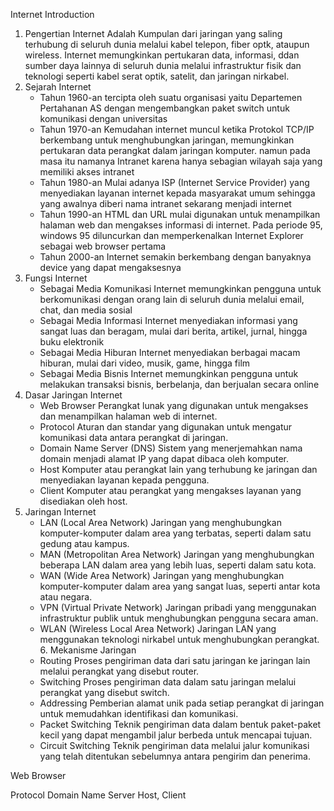 Internet Introduction
  1.  Pengertian Internet
      Adalah Kumpulan dari jaringan yang saling terhubung di seluruh dunia melalui kabel telepon, fiber optk, ataupun wireless.
      Internet memungkinkan pertukaran data, informasi, ddan sumber daya lainnya di seluruh dunia melalui infrastruktur fisik dan teknologi seperti kabel serat optik, satelit, dan jaringan nirkabel.
  2.  Sejarah Internet
      -   Tahun 1960-an
          tercipta oleh suatu organisasi yaitu Departemen Pertahanan AS dengan mengembangkan paket switch untuk komunikasi dengan universitas
      -   Tahun 1970-an
          Kemudahan internet muncul ketika Protokol TCP/IP berkembang untuk menghubungkan jaringan, memungkinkan pertukaran data perangkat dalam jaringan komputer. namun pada masa itu namanya Intranet karena hanya sebagian wilayah saja yang memiliki akses intranet
      -   Tahun 1980-an
          Mulai adanya ISP (Internet Service Provider) yang menyediakan layanan internet kepada masyarakat umum sehingga yang awalnya diberi nama intranet sekarang menjadi internet
      -   Tahun 1990-an
          HTML dan URL mulai digunakan untuk menampilkan halaman web dan mengakses informasi di internet. Pada periode 95, windows 95 diluncurkan dan memperkenalkan Internet Explorer sebagai web browser pertama
      -   Tahun 2000-an
          Internet semakin berkembang dengan banyaknya device yang dapat mengaksesnya
  3.  Fungsi Internet
      -   Sebagai Media Komunikasi
          Internet memungkinkan pengguna untuk berkomunikasi dengan orang lain di seluruh dunia melalui email, chat, dan media sosial
      -   Sebagai Media Informasi
          Internet menyediakan informasi yang sangat luas dan beragam, mulai dari berita, artikel, jurnal, hingga buku elektronik
      -   Sebagai Media Hiburan
          Internet menyediakan berbagai macam hiburan, mulai dari video, musik, game, hingga film
      -   Sebagai Media Bisnis
          Internet memungkinkan pengguna untuk melakukan transaksi bisnis, berbelanja, dan berjualan secara online
  4.  Dasar Jaringan Internet
      -   Web Browser
          Perangkat lunak yang digunakan untuk mengakses dan menampilkan halaman web di internet.
      -   Protocol
          Aturan dan standar yang digunakan untuk mengatur komunikasi data antara perangkat di jaringan.
      -   Domain Name Server (DNS)
          Sistem yang menerjemahkan nama domain menjadi alamat IP yang dapat dibaca oleh komputer.
      -   Host
          Komputer atau perangkat lain yang terhubung ke jaringan dan menyediakan layanan kepada pengguna.
      -   Client
          Komputer atau perangkat yang mengakses layanan yang disediakan oleh host.
  5.  Jaringan Internet
      -   LAN (Local Area Network)
          Jaringan yang menghubungkan komputer-komputer dalam area yang terbatas, seperti dalam satu gedung atau kampus.
      -   MAN (Metropolitan Area Network)
          Jaringan yang menghubungkan beberapa LAN dalam area yang lebih luas, seperti dalam satu kota.
      -   WAN (Wide Area Network)
          Jaringan yang menghubungkan komputer-komputer dalam area yang sangat luas, seperti antar kota atau negara.
      -   VPN (Virtual Private Network)
          Jaringan pribadi yang menggunakan infrastruktur publik untuk menghubungkan pengguna secara aman.
      -   WLAN (Wireless Local Area Network)
          Jaringan LAN yang menggunakan teknologi nirkabel untuk menghubungkan perangkat.
    6.  Mekanisme Jaringan
        -   Routing
            Proses pengiriman data dari satu jaringan ke jaringan lain melalui perangkat yang disebut router.
        -   Switching
            Proses pengiriman data dalam satu jaringan melalui perangkat yang disebut switch.
        -   Addressing
            Pemberian alamat unik pada setiap perangkat di jaringan untuk memudahkan identifikasi dan komunikasi.
        -   Packet Switching
            Teknik pengiriman data dalam bentuk paket-paket kecil yang dapat mengambil jalur berbeda untuk mencapai tujuan.
        -   Circuit Switching
            Teknik pengiriman data melalui jalur komunikasi yang telah ditentukan sebelumnya antara pengirim dan penerima.

Web Browser

Protocol
Domain Name Server
Host, Client